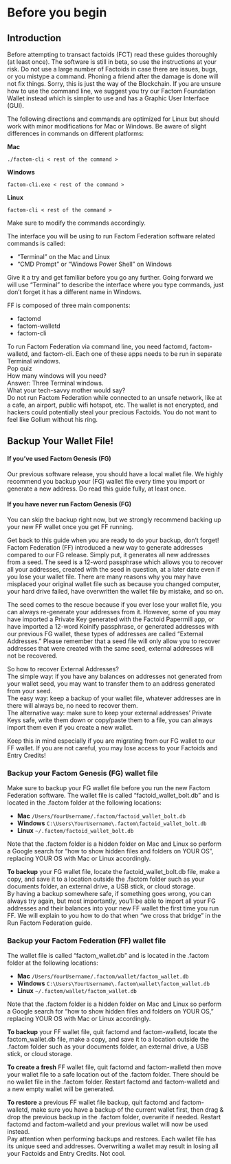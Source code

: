 # Before you begin

## Introduction

Before attempting to transact factoids \(FCT\) read these guides thoroughly \(at least once\). The software is still in beta, so use the instructions at your risk. Do not use a large number of Factoids in case there are issues, bugs, or you mistype a command. Phoning a friend after the damage is done will not fix things. Sorry, this is just the way of the Blockchain. If you are unsure how to use the command line, we suggest you try our Factom Foundation Wallet instead which is simpler to use and has a Graphic User Interface \(GUI\).

The following directions and commands are optimized for Linux but should work with minor modifications for Mac or Windows. Be aware of slight differences in commands on different platforms:

**Mac**

`./factom-cli < rest of the command >`

**Windows**

`factom-cli.exe < rest of the command >`

**Linux**

`factom-cli < rest of the command >`

Make sure to modify the commands accordingly.

The interface you will be using to run Factom Federation software related commands is called:

* “Terminal” on the Mac and Linux
* “CMD Prompt” or “Windows Power Shell” on Windows

Give it a try and get familiar before you go any further. Going forward we will use “Terminal” to describe the interface where you type commands, just don’t forget it has a different name in Windows.

FF is composed of three main components:

* factomd
* factom-walletd
* factom-cli

To run Factom Federation via command line, you need factomd, factom-walletd, and factom-cli. Each one of these apps needs to be run in separate Terminal windows.  
Pop quiz  
How many windows will you need?  
Answer: Three Terminal windows.  
What your tech-savvy mother would say?  
Do not run Factom Federation while connected to an unsafe network, like at a cafe, an airport, public wifi hotspot, etc. The wallet is not encrypted, and hackers could potentially steal your precious Factoids. You do not want to feel like Gollum without his ring.

## Backup Your Wallet File!

#### **If you’ve used Factom Genesis \(FG\)**

Our previous software release, you should have a local wallet file. We highly recommend you backup your \(FG\) wallet file every time you import or generate a new address. Do read this guide fully, at least once.

#### **If you have never run Factom Genesis \(FG\)**

You can skip the backup right now, but we strongly recommend backing up your new FF wallet once you get FF running.

Get back to this guide when you are ready to do your backup, don’t forget!  
Factom Federation \(FF\) introduced a new way to generate addresses compared to our FG release. Simply put, it generates all new addresses from a seed. The seed is a 12-word passphrase which allows you to recover all your addresses, created with the seed in question, at a later date even if you lose your wallet file. There are many reasons why you may have misplaced your original wallet file such as because you changed computer, your hard drive failed, have overwritten the wallet file by mistake, and so on.  
  
The seed comes to the rescue because if you ever lose your wallet file, you can always re-generate your addresses from it. However, some of you may have imported a Private Key generated with the Factoid Papermill app, or have imported a 12-word Koinify passphrase, or generated addresses with our previous FG wallet, these types of addresses are called “External Addresses.” Please remember that a seed file will only allow you to recover addresses that were created with the same seed, external addresses will not be recovered.  
  
So how to recover External Addresses?  
The simple way: if you have any balances on addresses not generated from your wallet seed, you may want to transfer them to an address generated from your seed.  
The easy way: keep a backup of your wallet file, whatever addresses are in there will always be, no need to recover them.   
The alternative way: make sure to keep your external addresses’ Private Keys safe, write them down or copy/paste them to a file, you can always import them even if you create a new wallet.  
  
Keep this in mind especially if you are migrating from our FG wallet to our FF wallet. If you are not careful, you may lose access to your Factoids and Entry Credits!

### **Backup your Factom Genesis \(FG\) wallet file**

Make sure to backup your FG wallet file before you run the new Factom Federation software. The wallet file is called “factoid\_wallet\_bolt.db” and is located in the .factom folder at the following locations:

* **Mac** `/Users/YourUsername/.factom/factoid_wallet_bolt.db`
* **Windows** `C:\Users\YourUsername\.factom\factoid_wallet_bolt.db`
* **Linux** `~/.factom/factoid_wallet_bolt.db`

  
Note that the .factom folder is a hidden folder on Mac and Linux so perform a Google search for “how to show hidden files and folders on YOUR OS”, replacing YOUR OS with Mac or Linux accordingly.

**To backup** your FG wallet file, locate the factoid\_wallet\_bolt.db file, make a copy, and save it to a location outside the .factom folder such as your documents folder, an external drive, a USB stick, or cloud storage.  
By having a backup somewhere safe, if something goes wrong, you can always try again, but most importantly, you’ll be able to import all your FG addresses and their balances into your new FF wallet the first time you run FF. We will explain to you how to do that when “we cross that bridge” in the Run Factom Federation guide.

### **Backup your Factom Federation \(FF\) wallet file**

The wallet file is called “factom\_wallet.db” and is located in the .factom folder at the following locations:

* **Mac** `/Users/YourUsername/.factom/wallet/factom_wallet.db`
* **Windows** `C:\Users\YourUsername\.factom\wallet\factom_wallet.db`
* **Linux** `~/.factom/wallet/factom_wallet.db`

Note that the .factom folder is a hidden folder on Mac and Linux so perform a Google search for “how to show hidden files and folders on YOUR OS,” replacing YOUR OS with Mac or Linux accordingly.

**To backup** your FF wallet file, quit factomd and factom-walletd, locate the factom\_wallet.db file, make a copy, and save it to a location outside the .factom folder such as your documents folder, an external drive, a USB stick, or cloud storage.

**To create a fresh** FF wallet file, quit factomd and factom-walletd then move your wallet file to a safe location out of the .factom folder. There should be no wallet file in the .factom folder. Restart factomd and factom-walletd and a new empty wallet will be generated.

**To restore** a previous FF wallet file backup, quit factomd and factom-walletd, make sure you have a backup of the current wallet first, then drag & drop the previous backup in the .factom folder, overwrite if needed. Restart factomd and factom-walletd and your previous wallet will now be used instead.  
Pay attention when performing backups and restores. Each wallet file has its unique seed and addresses. Overwriting a wallet may result in losing all your Factoids and Entry Credits. Not cool.

